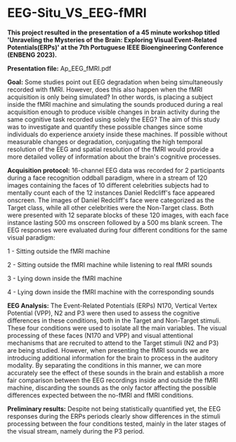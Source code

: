 # EEG-Situ_VS_EEG-fMRI

**This project resulted in the presentation of a 45 minute workshop titled 'Unraveling the Mysteries of the Brain: Exploring Visual Event-Related Potentials(ERPs)' at the 7th Portuguese IEEE Bioengineering Conference (ENBENG 2023).**

**Presentation file:** Ap_EEG_fMRI.pdf

**Goal:** Some studies point out EEG degradation when being simultaneously recorded with fMRI. However, does this also happen when the fMRI acquisition is only being simulated? In other words, is placing a subject inside the fMRI machine and simulating the sounds produced during a real acquisition enough to produce visible changes in brain activity during the same cognitive task recorded using solely the EEG? The aim of this study was to investigate and quantify these possible changes since some individuals do experience anxiety inside these machines. If possible without measurable changes or degradation, conjugating the high temporal resolution of the EEG and spatial resolution of the fMRI would provide a more detailed volley of information about the brain's cognitive processes. 

**Acquisition protocol:** 16-channel EEG data was recorded for 2 participants during a face recognition oddball paradigm, where in a stream of 120 images containing the faces of 10 different celebrities subjects had to mentally count each of the 12 instances Daniel Redcliff's face appeared onscreen. The images of Daniel Redcliff's face were categorized as the Target class, while all other celebrities were the Non-Target class. Both were presented with 12 separate blocks of these 120 images, with each face instance lasting 500 ms onscreen followed by a 500 ms blank screen. The EEG responses were evaluated during four different conditions for the same visual paradigm:

1 - Sitting outside the fMRI machine

2 - Sitting outside the fMRI machine while listening to real fMRI sounds 

3 - Lying down inside the fMRI machine  

4 - Lying down inside the fMRI machine with the corresponding sounds

**EEG Analysis:** The Event-Related Potentials (ERPs) N170, Vertical Vertex Potential (VPP), N2 and P3 were then used to assess the cognitive differences in these conditions, both in the Target and Non-Target stimuli. These four conditions were used to isolate all the main variables. The visual processing of these faces (N170 and VPP) and visual attentional mechanisms that are recruited to attend to the Target stimuli (N2 and P3) are being studied. However, when presenting the fMRI sounds we are introducing additional information for the brain to process in the auditory modality. By separating the conditions in this manner, we can more accurately see the effect of these sounds in the brain and establish a more fair comparison between the EEG recordings inside and outside the fMRI machine, discarding the sounds as the only factor affecting the possible differences expected between the no-fMRI and fMRI conditions.

**Preliminary results:** Despite not being statistically quantified yet, the EEG responses during the ERPs periods clearly show differences in the stimuli processing between the four conditions tested, mainly in the later stages of the visual stream, namely during the P3 period. 

